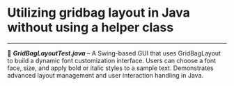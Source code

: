 # Utilizing gridbag layout in Java without using a helper class

---

🧱 ***GridBagLayoutTest.java***
– A Swing-based GUI that uses GridBagLayout to build a dynamic font customization interface. Users can choose a font face, size, and apply bold or italic styles to a sample text. 
Demonstrates advanced layout management and user interaction handling in Java.